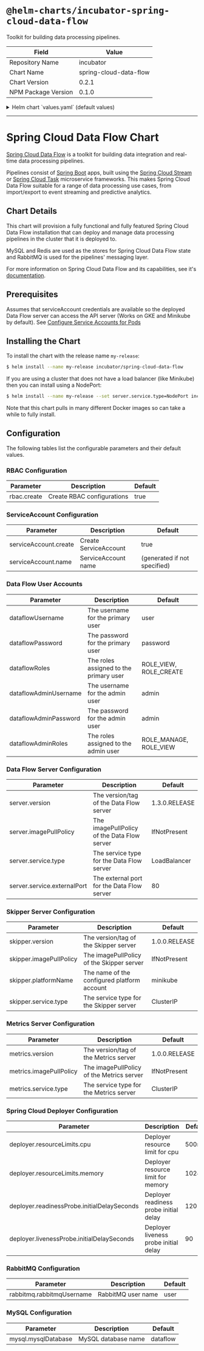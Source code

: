 # `@helm-charts/incubator-spring-cloud-data-flow`

Toolkit for building data processing pipelines.

| Field               | Value                  |
| ------------------- | ---------------------- |
| Repository Name     | incubator              |
| Chart Name          | spring-cloud-data-flow |
| Chart Version       | 0.2.1                  |
| NPM Package Version | 0.1.0                  |

<details>

<summary>Helm chart `values.yaml` (default values)</summary>

```yaml
# Default values for spring-cloud-data-flow.
# This is a YAML-formatted file.
# Declare variables to be passed into your templates.
dataflowUsername: user
dataflowPassword: password
dataflowRoles: ROLE_VIEW, ROLE_CREATE
dataflowAdminUsername: admin
dataflowAdminPassword: admin
dataflowAdminRoles: ROLE_MANAGE, ROLE_VIEW

rbac:
  # Specifies whether RBAC resources should be created
  create: true
  apiVersion: v1beta1

serviceAccount:
  # Specifies whether a service account should be created
  create: true
  # The name of the service account to use.
  # If not set and create is true, a name is generated using the serviceAccountName template
  name:

server:
  image: springcloud/spring-cloud-dataflow-server-kubernetes
  version: 1.3.1.RELEASE
  imagePullPolicy: IfNotPresent
  service:
    type: LoadBalancer
    externalPort: 80
  resources: {}
  #  limits:
  #    cpu: 1.0
  #    memory: 2048Mi
  #  requests:
  #    cpu: 0.5
  #    memory: 640Mi

skipper:
  image: springcloud/spring-cloud-skipper-server
  version: 1.0.1.RELEASE
  imagePullPolicy: IfNotPresent
  platformName: minikube
  service:
    type: ClusterIP
  resources: {}
  #  limits:
  #    cpu: 1.0
  #    memory: 1024Mi
  #  requests:
  #    cpu: 0.5
  #    memory: 640Mi

metrics:
  image: springcloud/metrics-collector-rabbit
  version: 1.0.0.RELEASE
  imagePullPolicy: IfNotPresent
  service:
    type: ClusterIP
  resources: {}
  #  limits:
  #    cpu: 1.0
  #    memory: 1024Mi
  #  requests:
  #    cpu: 0.5
  #    memory: 640Mi

deployer:
  resourceLimits:
    cpu: 500m
    memory: 1024Mi
  readinessProbe:
    initialDelaySeconds: 120
  livenessProbe:
    initialDelaySeconds: 90

rabbitmq:
  rabbitmqUsername: user

mysql:
  mysqlDatabase: dataflow
```

</details>

---

# Spring Cloud Data Flow Chart

[Spring Cloud Data Flow](http://cloud.spring.io/spring-cloud-dataflow/) is a toolkit for building data integration and real-time data processing pipelines.

Pipelines consist of [Spring Boot](http://projects.spring.io/spring-boot/) apps, built using the [Spring Cloud Stream](http://cloud.spring.io/spring-cloud-stream/) or [Spring Cloud Task](http://cloud.spring.io/spring-cloud-task/) microservice frameworks. This makes Spring Cloud Data Flow suitable for a range of data processing use cases, from import/export to event streaming and predictive analytics.

## Chart Details

This chart will provision a fully functional and fully featured Spring Cloud Data Flow installation
that can deploy and manage data processing pipelines in the cluster that it is deployed to.

MySQL and Redis are used as the stores for Spring Cloud Data Flow state and RabbitMQ is used for the pipelines' messaging layer.

For more information on Spring Cloud Data Flow and its capabilities, see it's [documentation](http://docs.spring.io/spring-cloud-dataflow/docs/current/reference/htmlsingle/).

## Prerequisites

Assumes that serviceAccount credentials are available so the deployed Data Flow server can access the API server (Works on GKE and Minikube by default). See [Configure Service Accounts for Pods](https://kubernetes.io/docs/tasks/configure-pod-container/configure-service-account/)

## Installing the Chart

To install the chart with the release name `my-release`:

```bash
$ helm install --name my-release incubator/spring-cloud-data-flow
```

If you are using a cluster that does not have a load balancer (like Minikube) then you can install using a NodePort:

```bash
$ helm install --name my-release --set server.service.type=NodePort incubator/spring-cloud-data-flow
```

Note that this chart pulls in many different Docker images so can take a while to fully install.

## Configuration

The following tables list the configurable parameters and their default values.

### RBAC Configuration

| Parameter   | Description                | Default |
| ----------- | -------------------------- | ------- |
| rbac.create | Create RBAC configurations | true    |

### ServiceAccount Configuration

| Parameter             | Description           | Default                      |
| --------------------- | --------------------- | ---------------------------- |
| serviceAccount.create | Create ServiceAccount | true                         |
| serviceAccount.name   | ServiceAccount name   | (generated if not specified) |

### Data Flow User Accounts

| Parameter             | Description                            | Default                |
| --------------------- | -------------------------------------- | ---------------------- |
| dataflowUsername      | The username for the primary user      | user                   |
| dataflowPassword      | The password for the primary user      | password               |
| dataflowRoles         | The roles assigned to the primary user | ROLE_VIEW, ROLE_CREATE |
| dataflowAdminUsername | The username for the admin user        | admin                  |
| dataflowAdminPassword | The password for the admin user        | admin                  |
| dataflowAdminRoles    | The roles assigned to the admin user   | ROLE_MANAGE, ROLE_VIEW |

### Data Flow Server Configuration

| Parameter                   | Description                                 | Default       |
| --------------------------- | ------------------------------------------- | ------------- |
| server.version              | The version/tag of the Data Flow server     | 1.3.0.RELEASE |
| server.imagePullPolicy      | The imagePullPolicy of the Data Flow server | IfNotPresent  |
| server.service.type         | The service type for the Data Flow server   | LoadBalancer  |
| server.service.externalPort | The external port for the Data Flow server  | 80            |

### Skipper Server Configuration

| Parameter               | Description                                 | Default       |
| ----------------------- | ------------------------------------------- | ------------- |
| skipper.version         | The version/tag of the Skipper server       | 1.0.0.RELEASE |
| skipper.imagePullPolicy | The imagePullPolicy of the Skipper server   | IfNotPresent  |
| skipper.platformName    | The name of the configured platform account | minikube      |
| skipper.service.type    | The service type for the Skipper server     | ClusterIP     |

### Metrics Server Configuration

| Parameter               | Description                               | Default       |
| ----------------------- | ----------------------------------------- | ------------- |
| metrics.version         | The version/tag of the Metrics server     | 1.0.0.RELEASE |
| metrics.imagePullPolicy | The imagePullPolicy of the Metrics server | IfNotPresent  |
| metrics.service.type    | The service type for the Metrics server   | ClusterIP     |

### Spring Cloud Deployer Configuration

| Parameter                                   | Description                            | Default |
| ------------------------------------------- | -------------------------------------- | ------- |
| deployer.resourceLimits.cpu                 | Deployer resource limit for cpu        | 500m    |
| deployer.resourceLimits.memory              | Deployer resource limit for memory     | 1024Mi  |
| deployer.readinessProbe.initialDelaySeconds | Deployer readiness probe initial delay | 120     |
| deployer.livenessProbe.initialDelaySeconds  | Deployer liveness probe initial delay  | 90      |

### RabbitMQ Configuration

| Parameter                 | Description        | Default |
| ------------------------- | ------------------ | ------- |
| rabbitmq.rabbitmqUsername | RabbitMQ user name | user    |

### MySQL Configuration

| Parameter           | Description         | Default  |
| ------------------- | ------------------- | -------- |
| mysql.mysqlDatabase | MySQL database name | dataflow |
